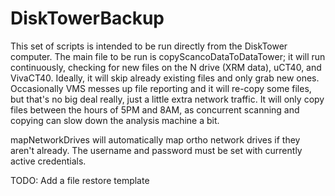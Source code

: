 # DiskTowerBackup

This set of scripts is intended to be run directly from the DiskTower computer. The main file to be run is copyScancoDataToDataTower; it will run continuously, checking for new files on the N drive (XRM data), uCT40, and VivaCT40. Ideally, it will skip already existing files and only grab new ones. Occasionally VMS messes up file reporting and it will re-copy some files, but that's no big deal really, just a little extra network traffic. It will only copy files between the hours of 5PM and 8AM, as concurrent scanning and copying can slow down the analysis machine a bit.

mapNetworkDrives will automatically map ortho network drives if they aren't already. The username and password must be set with currently active credentials.

TODO: Add a file restore template
